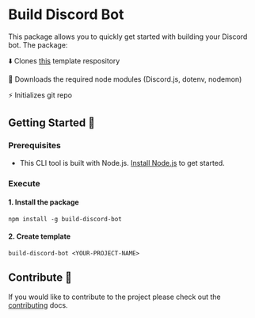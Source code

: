 # Build Discord Bot

This package allows you to quickly get started with building your Discord bot. The package:

⬇️ Clones [this](https://github.com/harshil1712/Discord-Bot-Template) template respository

🔄 Downloads the required node modules (Discord.js, dotenv, nodemon)

⚡️ Initializes git repo

## Getting Started 🚀

### Prerequisites

- This CLI tool is built with Node.js. [Install Node.js](https://nodejs.org) to get started.

### Execute

#### 1. Install the package

`npm install -g build-discord-bot`

#### 2. Create template

`build-discord-bot <YOUR-PROJECT-NAME>`

## Contribute 🤝

If you would like to contribute to the project please check out the [contributing](./CONTRIBUTING.md) docs.
